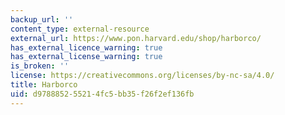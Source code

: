 ```yaml
---
backup_url: ''
content_type: external-resource
external_url: https://www.pon.harvard.edu/shop/harborco/
has_external_licence_warning: true
has_external_license_warning: true
is_broken: ''
license: https://creativecommons.org/licenses/by-nc-sa/4.0/
title: Harborco
uid: d9788852-5521-4fc5-bb35-f26f2ef136fb
---
```

